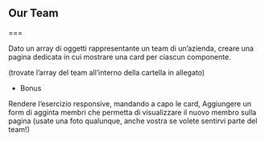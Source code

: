 ## Our Team

===

Dato un array di oggetti rappresentante un team di un’azienda, creare una pagina dedicata  in cui mostrare una card per ciascun componente.

(trovate l’array del team all’interno della cartella in allegato)

- Bonus

Rendere l’esercizio responsive, mandando a capo le card,
Aggiungere un form di agginta membri che permetta di visualizzare il nuovo membro sulla pagina (usate una foto qualunque, anche vostra se volete sentirvi parte del team!)